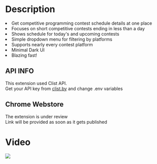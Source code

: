 # Description
<li> 
Get competitive programming contest schedule details at one place </li>
<li>Focuses on short competitive contests ending in less than a day</li>
<li> Shows schedule for today's and upcoming contests </li>
<li> Simple dropdown menu for filtering by platforms </li>
<li> Supports nearly every contest platform </li>
<li> Minimal Dark UI </li>
<li> Blazing fast! </li>

## API INFO
This extension used Clist API.<br/>
Get your API key from [clist.by](https://clist.by/api/v2/doc/) and change .env variables<br/>

## Chrome Webstore 
The extension is under review  <br/>
Link will be provided as soon as it gets published

# Video
<div style={{
    display:"flex",
    flexFlow:"row wrap",
     justifyContent:"space-between"
     }}>
<img src="https://drive.google.com/uc?id=1IIHXEtff_HOmoGdOkj4ZhVy5WDxYT8uO" />
  </div>
